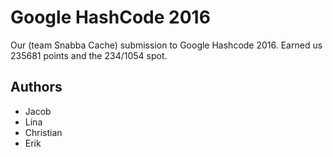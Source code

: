# Google HashCode 2016

Our (team Snabba Cache) submission to Google Hashcode 2016.
Earned us 235681 points and the 234/1054 spot.

## Authors
- Jacob
- Lina
- Christian
- Erik
